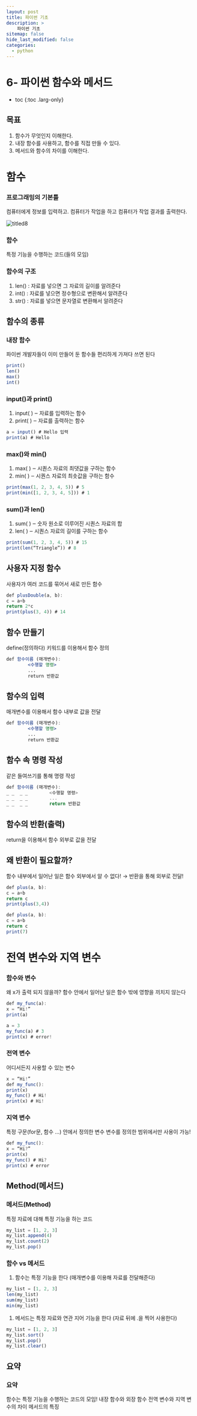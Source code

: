 ```yaml
---
layout: post
title: 파이썬 기초
description: >
    파이썬 기초
sitemap: false
hide_last_modified: false
categories:
  - python
---
```


# 6- 파이썬 함수와 메서드

* toc
{:toc .larg-only}

## 목표

1. 함수가 무엇인지 이해한다.
2. 내장 함수를 사용하고, 함수를 직접 만들 수 있다.
3. 메서드와 함수의 차이를 이해한다.

# 함수

### 프로그래밍의 기본틀

컴퓨터에게 정보를 입력하고.
컴퓨터가 작업을 하고
컴퓨터가 작업 결과를 출력한다.

![titled8](/assets/img/python3/titled8.png)

### 함수

특정 기능을 수행하는 코드(들의 모임)

### 함수의 구조

1. len() : 자료를 넣으면 그 자료의 길이를 알려준다
2. int() :  자료를 넣으면 정수형으로 변환해서 알려준다
3. str() :  자료를 넣으면 문자열로 변환해서 알려준다

## 함수의 종류

### 내장 함수

파이썬 개발자들이 이미 만들어 둔 함수들
편리하게 가져다 쓰면 된다

```jsx
print()
len()
max()
int()
```

### input()과 print()

1. input( ) ‒ 자료를 입력하는 함수
2. print( ) ‒ 자료를 출력하는 함수

```jsx
a = input() # Hello 입력
print(a) # Hello
```

### max()와 min()

1. max( ) ‒ 시퀀스 자료의 최댓값을 구하는 함수
2. min( ) ‒ 시퀀스 자료의 최솟값을 구하는 함수

```jsx
print(max(1, 2, 3, 4, 5)) # 5
print(min([1, 2, 3, 4, 5])) # 1
```

### sum()과 len()

1. sum( ) ‒ 숫자 원소로 이루어진 시퀀스 자료의 합
2. len( ) ‒ 시퀀스 자료의 길이를 구하는 함수

```jsx
print(sum(1, 2, 3, 4, 5)) # 15
print(len(“Triangle”)) # 8
```

## 사용자 지정 함수

사용자가 여러 코드를 묶어서 새로 만든 함수

```jsx
def plusDouble(a, b):
c = a+b
return 2*c
print(plus(3, 4)) # 14
```

## 함수 만들기

define(정의하다) 키워드를 이용해서 함수 정의

```jsx
def 함수이름 (매개변수):
		<수행할 명령>
		...
		return 반환값
```

## 함수의 입력

매개변수를 이용해서 함수 내부로 값을 전달

```jsx
def 함수이름 (매개변수):
		<수행할 명령>
		...
		return 반환값
```

## 함수 속 명령 작성

같은 들여쓰기를 통해 명령 작성

```jsx
def 함수이름 (매개변수):
_ _  _ _		<수행할 명령>
_ _  _ _		...
_ _  _ _		return 반환값
```

## 함수의 반환(출력)

return을 이용해서 함수 외부로 값을 전달

## 왜 반환이 필요할까?

함수 내부에서 일어난 일은 함수 외부에서 알 수 없다!
→ 반환을 통해 외부로 전달!

```jsx
def plus(a, b):
c = a+b
return c
print(plus(3,4))
```

```jsx
def plus(a, b):
c = a+b
return c
print(7)
```

# 전역 변수와 지역 변수

### 함수와 변수

왜 x가 출력 되지 않을까?
함수 안에서 일어난 일은 함수 밖에 영향을 끼치지 않는다

```jsx
def my_func(a):
x = “Hi!”
print(a)

a = 3
my_func(a) # 3
print(x) # error!
```

### 전역 변수

어디서든지 사용할 수 있는 변수

```jsx
x = “Hi!”
def my_func():
print(x)
my_func() # Hi!
print(x) # Hi!
```

### 지역 변수

특정 구문(for문, 함수 …) 안에서 정의한 변수
변수를 정의한 범위에서만 사용이 가능!

```jsx
def my_func():
x = “Hi?”
print(x)
my_func() # Hi?
print(x) # error
```

## Method(메서드)

### 메서드(Method)

특정 자료에 대해 특정 기능을 하는 코드

```jsx
my_list = [1, 2, 3]
my_list.append(4)
my_list.count(2)
my_list.pop()
```

### 함수 vs 메서드

1. 함수는 특정 기능을 한다
(매개변수를 이용해 자료를 전달해준다)

```jsx
my_list = [1, 2, 3]
len(my_list)
sum(my_list)
min(my_list)
```

1. 메서드는 특정 자료와 연관 지어 기능을 한다
(자료 뒤에 .을 찍어 사용한다)

```jsx
my_list = [1, 2, 3]
my_list.sort()
my_list.pop()
my_list.clear()
```

## 요약

### 요약

함수는 특정 기능을 수행하는 코드의 모임!
내장 함수와 외장 함수
전역 변수와 지역 변수의 차이
메서드의 특징
